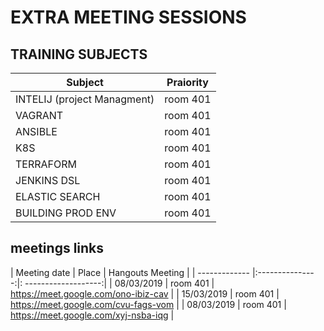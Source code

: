 # EXTRA MEETING SESSIONS

## TRAINING SUBJECTS

| Subject  | Praiority           | 
| ------------- |:---------------:|
| INTELIJ  (project Managment)    | room 401 |
| VAGRANT      | room 401 |
| ANSIBLE     | room 401 |
| K8S     | room 401 |
| TERRAFORM     | room 401 |
| JENKINS DSL     | room 401 |
| ELASTIC SEARCH     | room 401 |
| BUILDING PROD ENV     | room 401 |

## meetings links

| Meeting date  | Place           |  Hangouts Meeting    |
| ------------- |:---------------:|: -------------------:|
| 08/03/2019      | room 401 | https://meet.google.com/ono-ibiz-cav |
| 15/03/2019      | room 401 | https://meet.google.com/cvu-fags-vom  |
| 08/03/2019      | room 401 | https://meet.google.com/xyj-nsba-iqg |
